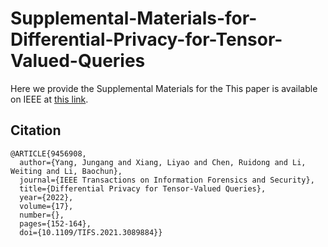 # Supplemental-Materials-for-Differential-Privacy-for-Tensor-Valued-Queries

Here we provide the Supplemental Materials for the 
This paper is available on IEEE at [this link](https://ieeexplore.ieee.org/document/9456908).

## Citation
```
@ARTICLE{9456908,
  author={Yang, Jungang and Xiang, Liyao and Chen, Ruidong and Li, Weiting and Li, Baochun},
  journal={IEEE Transactions on Information Forensics and Security}, 
  title={Differential Privacy for Tensor-Valued Queries}, 
  year={2022},
  volume={17},
  number={},
  pages={152-164},
  doi={10.1109/TIFS.2021.3089884}}
```
